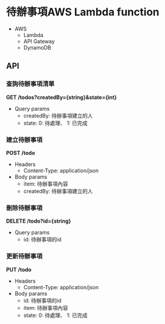 # 待辦事項AWS Lambda function
* AWS 
  * Lambda
  * API Gateway
  * DynamoDB
  
## API  
### 查詢待辦事項清單
**GET /todos?createdBy={string}&state={int}**
* Query params
  * createdBy: 待辦事項建立的人 
  * state: 0: 待處理、 1: 已完成
  
### 建立待辦事項
**POST /todo**
* Headers
  * Content-Type: application/json
* Body params
  * item: 待辦事項內容 
  * createdBy: 待辦事項建立的人

### 刪除待辦事項
**DELETE /todo?id={string}**
* Query params
  * id: 待辦事項的id 

### 更新待辦事項
**PUT /todo**
* Headers
  * Content-Type: application/json
* Body params
  * id: 待辦事項的id 
  * item: 待辦事項內容 
  * state: 0: 待處理、 1: 已完成
  	



